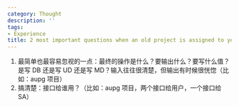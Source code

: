 ```yaml
---
category: Thought
description: ''
tags:
- Experience
title: 2 most important questions when an old project is assigned to you
---
```


1. 最简单也最容易忽视的一点：最终的操作是什么？要输出什么？要写什么值？是写 DB 还是写 UD 还是写 MD？输入往往很清楚，但输出有时候很恍惚（比如：aupg 项目）
2. 搞清楚：接口给谁用？（比如：aupg 项目，两个接口给用户，一个接口给 SA）